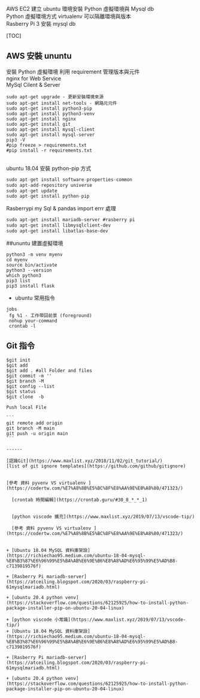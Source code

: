 
AWS EC2 建立 ubuntu 環境安裝 Python 虛擬環境與 Mysql db<br>Python 虛擬環境方式 virtualenv 可以隔離環境與版本<br>Rasberry Pi 3 安裝 mysql db<p>

[TOC]

## AWS  安裝 ununtu

安裝 Python 虛擬環境 利用 requirement 管理版本與元件<br>nginx for Web Service<br>MySql Cilent & Server<br>

<pre><code>sudo apt-get upgrade - 更新安裝環境來源
sudo apt-get install net-tools - 網路元元件
sudo apt-get install python3-pip 
sudo apt-get install python3-venv 
sudo apt-get install nginx
sudo apt-get install git 
sudo apt-get install mysql-client
sudo apt-get install mysql-server
pip3 -V
#pip freeze > requirements.txt
#pip install -r requirements.txt
</code>
</pre>
ubuntu 18.04 安裝  python-pip 方式

```py
sudo apt-get install software-properties-common
sudo apt-add-repository universe
sudo apt-get update
sudo apt-get install python-pip
```

Rasberrypi my Sql & pandas import errr 處理

```html
sudo apt-get install mariadb-server #rasberry pi
sudo apt-get install libmysqlclient-dev
sudo apt-get install libatlas-base-dev
```

##ununtu 建置虛擬環境

<pre><code>python3 -m venv myenv
cd myenv
source bin/activate
python3 --version
which python3
pip3 list
pip3 install flask
</code></pre>

+ ubuntu 常用指令
<pre><code>jobs
 fg %1 - 工作帶回前景 (foreground)
 nohup your-command 
 crontab -l 
</code></pre>
## Git 指令

<pre><code>$git init
$git add <file>
$git add . #all Folder and files
$git commit -m '<command>'
$git branch -M 
$git config --list
$git status
$git clone <repo URL> -b

Push local File

```
git remote add origin <URL>
git branch -M main
git push -u origin main
```

------

[認識Git](https://www.maxlist.xyz/2018/11/02/git_tutorial/)<br>[list of git ignore templates](https://github.com/github/gitignore)<br>

[參考 資料 pyvenv VS virtualenv ](https://codertw.com/%E7%A8%8B%E5%BC%8F%E8%AA%9E%E8%A8%80/471323/)<br>
  [crontab 時間編輯](https://crontab.guru/#30_8_*_*_1)  


  [python viscode 擴充](https://www.maxlist.xyz/2019/07/13/vscode-tip/)

  [參考 資料 pyvenv VS virtualenv ](https://codertw.com/%E7%A8%8B%E5%BC%8F%E8%AA%9E%E8%A8%80/471323/)<br>

+ [Ubuntu 18.04 MySQL 資料庫架設](https://richiechao95.medium.com/ubuntu-18-04-mysql-%E8%B3%87%E6%96%99%E5%BA%AB%E6%9E%B6%E8%A8%AD%E6%95%99%E5%AD%B8-c7139819576f)<br>
+ [Rasberry Pi mariadb-server](https://atceiling.blogspot.com/2020/03/raspberry-pi-61mysqlmariadb.html)<br>
+ [ubuntu 20.4 python venv](https://stackoverflow.com/questions/62125925/how-to-install-python-package-installer-pip-on-ubuntu-20-04-linux)<br>
+ [python viscode 小常識](https://www.maxlist.xyz/2019/07/13/vscode-tip/)
+ [Ubuntu 18.04 MySQL 資料庫架設](https://richiechao95.medium.com/ubuntu-18-04-mysql-%E8%B3%87%E6%96%99%E5%BA%AB%E6%9E%B6%E8%A8%AD%E6%95%99%E5%AD%B8-c7139819576f)<br>
+ [Rasberry Pi mariadb-server](https://atceiling.blogspot.com/2020/03/raspberry-pi-61mysqlmariadb.html)<br>
+ [ubuntu 20.4 python venv](https://stackoverflow.com/questions/62125925/how-to-install-python-package-installer-pip-on-ubuntu-20-04-linux)<br>